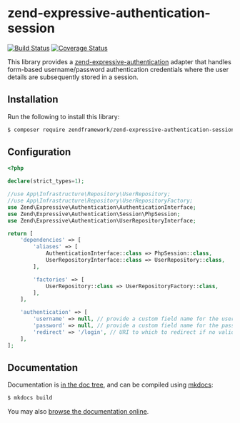# zend-expressive-authentication-session

[![Build Status](https://secure.travis-ci.org/zendframework/zend-expressive-authentication-session.svg?branch=master)](https://secure.travis-ci.org/zendframework/zend-expressive-authentication-session)
[![Coverage Status](https://coveralls.io/repos/github/zendframework/zend-expressive-authentication-session/badge.svg?branch=master)](https://coveralls.io/github/zendframework/zend-expressive-authentication-session?branch=master)

This library provides a [zend-expressive-authentication](https://github.com/zendframework/zend-expressive-authentication/)
adapter that handles form-based username/password authentication credentials
where the user details are subsequently stored in a session.

## Installation

Run the following to install this library:

```bash
$ composer require zendframework/zend-expressive-authentication-session
```

## Configuration

```php
<?php

declare(strict_types=1);

//use App\Infrastructure\Repository\UserRepository;
//use App\Infrastructure\Repository\UserRepositoryFactory;
use Zend\Expressive\Authentication\AuthenticationInterface;
use Zend\Expressive\Authentication\Session\PhpSession;
use Zend\Expressive\Authentication\UserRepositoryInterface;

return [
    'dependencies' => [
        'aliases' => [
            AuthenticationInterface::class => PhpSession::class,
            UserRepositoryInterface::class => UserRepository::class,
        ],

        'factories' => [
            UserRepository::class => UserRepositoryFactory::class,
        ],
    ],

    'authentication' => [
        'username' => null, // provide a custom field name for the username
        'password' => null, // provide a custom field name for the password
        'redirect' => '/login', // URI to which to redirect if no valid credentials present
    ],
];
```

## Documentation

Documentation is [in the doc tree](docs/book/), and can be compiled using [mkdocs](http://www.mkdocs.org):

```bash
$ mkdocs build
```

You may also [browse the documentation online](https://docs.zendframework.com/zend-expressive-authentication-session/).
